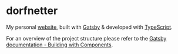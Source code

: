 # dorfnetter
My personal [website](https://dorfnetter.at), built with [Gatsby](https://gatsbyjs.org) & developed with [TypeScript](https://www.typescriptlang.org/).

For an overview of the project structure please refer to the [Gatsby documentation - Building with Components](https://www.gatsbyjs.org/docs/building-with-components/).
